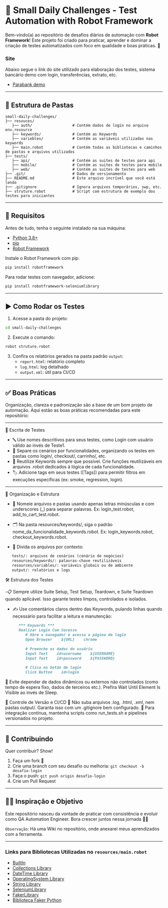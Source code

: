 
# 🧪 Small Daily Challenges - Test Automation with Robot Framework

Bem-vindo(a) ao repositório de desafios diários de automação com **Robot Framework**! Este projeto foi criado para praticar, aprender e dominar a criação de testes automatizados com foco em qualidade e boas práticas. 💪

### Site

Abaixo segue o link do site utilizado para elaboração dos testes, sistema bancário demo com login, transferências, extrato, etc.

- [Parabank demo](https://parabank.parasoft.com/parabank/index.htm)

---

## 📁 Estrutura de Pastas

```
small-daily-challenges/
├── resouces/     
   ├── auth/                  # Contém dados de login no arquivo env.resource
   ├── keywords/              # Contém as Keywords
   ├── variebles/             # Contém as variáveis utilizadas nas keywords
   ├── main.robot             # Contém todas as bibliotecas e caminhos de pastas e arquivos utilizados    
├── tests/
   ├── api/                   # Contém as suites de testes para api
   ├── mobile/                # Contém as suites de testes para mobile
   ├── web/                   # Contém as suites de testes para web      
├── .git/                     # Dados de versionamento
├── README.md                 # Este arquivo incrível que você está lendo
├── .gitignore                # Ignora arquivos temporários, swp, etc.
├── struture.robot            # Script com estrutura de exemplo dos testes para iniciantes
```

---

## 🚀 Requisitos

Antes de tudo, tenha o seguinte instalado na sua máquina:

- [Python 3.8+](https://www.python.org/)
- [pip](https://pip.pypa.io/en/stable/)
- [Robot Framework](https://robotframework.org/)

Instale o Robot Framework com pip:

```bash
pip install robotframework
```

Para rodar testes com navegador, adicione:

```bash
pip install robotframework-seleniumlibrary
```

---

## ▶️ Como Rodar os Testes

1. Acesse a pasta do projeto:

```bash
cd small-daily-challenges
```

2. Execute o comando:

```bash
robot struture.robot
```

3. Confira os relatórios gerados na pasta padrão `output`:
   - `report.html`: relatório completo
   - `log.html`: log detalhado
   - `output.xml`: útil para CI/CD

---

## ✅ Boas Práticas
Organização, clareza e padronização são a base de um bom projeto de automação. Aqui estão as boas práticas recomendadas para este repositório:

---
📄 Escrita de Testes
   - 🔤 Use nomes descritivos para seus testes, como Login com usuário válido ao invés de Teste1.
   - 📂 Separe os cenários por funcionalidades, organizando os testes em pastas como login/, checkout/, carrinho/, etc.
   - 🔁 Reutilize Keywords sempre que possível. Crie funções reutilizáveis em arquivos .robot dedicados à lógica de cada funcionalidade.
   - 🏷️ Adicione tags em seus testes ([Tags]) para permitir filtros em execuções específicas (ex: smoke, regression, login).
---

📐 Organização e Estrutura
   - 📁 Nomeie arquivos e pastas usando apenas letras minúsculas e com underscores (_) para separar palavras. Ex: login_test.robot, add_to_cart_test.robot.

   - 🗂️ Na pasta resources/keywords/, siga o padrão nome_da_funcionalidade_keywords.robot. Ex: login_keywords.robot, checkout_keywords.robot.

   - 🧩 Divida os arquivos por contexto:

```markdown
   tests/: arquivos de cenários (cenário de negócios)
   resources/keywords/: palavras-chave reutilizáveis
   resources/variables/: variáveis globais ou de ambiente
   output/: relatórios e logs
```

🛠️ Estrutura dos Testes

   -📋 Sempre utilize Suite Setup, Test Setup, Teardown, e Suite Teardown quando aplicável. Isso garante testes limpos, controlados e isolados.
   - ✍️ Use comentários claros dentro das Keywords, pulando linhas quando necessário para facilitar a leitura e manutenção:

```markdown
      *** Keywords ***
      Realizar Login Com Sucesso
         # Abre o navegador e acessa a página de login
         Open Browser    ${URL}    chrome
         
         # Preenche os dados do usuário
         Input Text    id=username    ${USERNAME}
         Input Text    id=password    ${PASSWORD}
         
         # Clica no botão de login
         Click Button    id=login
```

🧪 Evite depender de dados dinâmicos ou externos não controlados (como tempo de espera fixo, dados de terceiros etc.). Prefira Wait Until Element Is Visible ao invés de Sleep.

🔄 Controle de Versão e CI/CD
🚫 Não suba arquivos .log, .html, .xml, nem pastas output/. Garanta isso com um .gitignore bem configurado.
🧪 Para integração contínua, mantenha scripts como run_tests.sh e pipelines versionados no projeto.

---

## 🙌 Contribuindo

Quer contribuir? Show!

1. Faça um fork 🍴
2. Crie uma branch com seu desafio ou melhoria: `git checkout -b desafio-login`
3. Faça o push: `git push origin desafio-login`
4. Crie um Pull Request

---

## 🧙‍♂️ Inspiração e Objetivo

Este repositório nasceu da vontade de praticar com consistência e evoluir como QA Automation Engineer. Bora crescer juntos nessa jornada 🚀🔥

```Observação```: Há uma Wiki no repositório, onde anexarei meus aprendizados com a ferramenta.

--- 

### Links para Bibliotecas Utilizadas no `resources/main.robot`

- [BuiltIn](https://robotframework.org/robotframework/latest/libraries/BuiltIn.html)
- [Collections Library](https://robotframework.org/robotframework/latest/libraries/Collections.html)
- [DateTime Library](https://robotframework.org/robotframework/latest/libraries/DateTime.html)
- [OperatingSystem Library](https://robotframework.org/robotframework/latest/libraries/OperatingSystem.html)
- [String Library](https://robotframework.org/robotframework/latest/libraries/String.html)
- [SeleniumLibrary](https://robotframework.org/SeleniumLibrary/SeleniumLibrary.html)
- [FakerLibrary](https://github.com/guykisel/robotframework-faker)
- [Biblioteca Faker Python](https://faker.readthedocs.io/en/master/#basic-usage)
